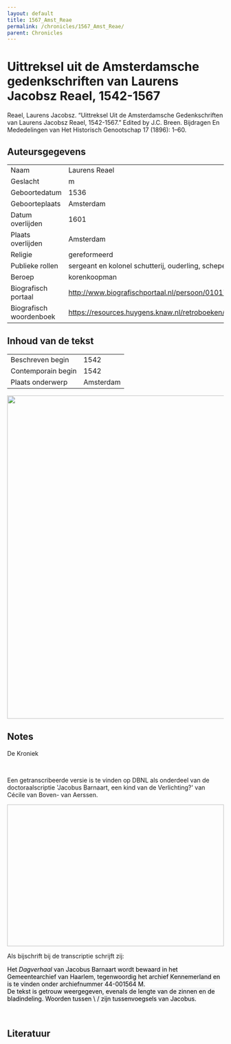 ```yaml
---
layout: default
title: 1567_Amst_Reae
permalink: /chronicles/1567_Amst_Reae/
parent: Chronicles
--- 
```



# Uittreksel uit de Amsterdamsche gedenkschriften van Laurens Jacobsz Reael, 1542-1567 

Reael, Laurens Jacobsz. “Uittreksel Uit de Amsterdamsche Gedenkschriften van Laurens Jacobsz Reael, 1542-1567.” Edited by J.C. Breen. Bijdragen En Mededelingen van Het Historisch Genootschap 17 (1896): 1–60. 

## Auteursgegevens 

| | | 
| --------------- | --------------- | 
| Naam | Laurens Reael | 
| Geslacht | m | 
 | Geboortedatum | 1536 | 
| Geboorteplaats | Amsterdam | 
| Datum overlijden | 1601 | 
| Plaats overlijden | Amsterdam | 
| Religie | gereformeerd | 
| Publieke rollen | sergeant en kolonel schutterij, ouderling, schepen, vroedschap, ontvanger, lid admiraliteit | 
| Beroep | korenkoopman | 
| Biografisch portaal | http://www.biografischportaal.nl/persoon/01017738 | 
| Biografisch woordenboek | https://resources.huygens.knaw.nl/retroboeken/nnbw/#source=4&page=567&view=imagePane&accessor=accessor_index | 

## Inhoud van de tekst 

| | | 
| --------------- | --------------- | 
| Beschreven begin | 1542 | 
| Contemporain begin | 1542 | 
| Plaats onderwerp | Amsterdam | 

[<img src="..\..\barplots_chronicles\1567_Amst_Reae.jpg" width="750"/>](..\..\barplots_chronicles\1567_Amst_Reae.jpg) 

## Notes 

<div data-schema-version="8"><p>De Kroniek</p>
<p>&nbsp;</p>
<p>Een getranscribeerde versie is te vinden op DBNL als onderdeel van de doctoraalscriptie 'Jacobus Barnaart, een kind van de Verlichting?' van Cécile van Boven- van Aerssen.</p>
<p><img alt="" data-attachment-key="XMKBAG3I" width="606" height="329"></p>
<p>Als bijschrift bij de transcriptie schrijft zij:</p>
<p><span style="color: #000000"><span style="background-color: #f3f4f5">Het&nbsp;</span></span><em><span style="color: #000000"><span style="background-color: #f3f4f5">Dagverhaal</span></span></em><span style="color: #000000"><span style="background-color: #f3f4f5">&nbsp;van Jacobus Barnaart wordt bewaard in het Gemeentearchief van Haarlem, tegenwoordig het archief Kennemerland en is te vinden onder archiefnummer 44-001564 M.<br>De tekst is getrouw weergegeven, evenals de lengte van de zinnen en de bladindeling. Woorden tussen \ / zijn tussenvoegsels van Jacobus.</span></span></p>
<p>&nbsp;</p>
</div> 

## Literatuur 


